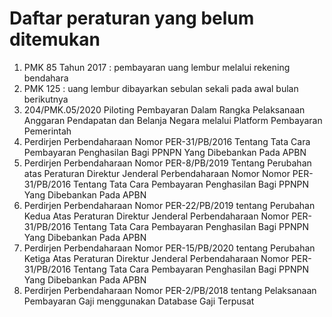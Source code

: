 # Daftar peraturan yang belum ditemukan

 1. PMK 85 Tahun 2017 : pembayaran uang lembur melalui rekening bendahara
 1. PMK 125 : uang lembur dibayarkan sebulan sekali pada awal bulan berikutnya
 1. 204/PMK.05/2020 Piloting Pembayaran Dalam Rangka Pelaksanaan Anggaran Pendapatan dan Belanja Negara melalui Platform Pembayaran Pemerintah
 1. Perdirjen Perbendaharaan Nomor PER-31/PB/2016 Tentang Tata Cara Pembayaran Penghasilan Bagi PPNPN Yang Dibebankan Pada APBN
 1. Perdirjen Perbendaharaan Nomor PER-8/PB/2019 Tentang Perubahan atas Peraturan Direktur Jenderal Perbendaharaan Nomor Nomor PER-31/PB/2016 Tentang Tata Cara Pembayaran Penghasilan Bagi PPNPN Yang Dibebankan Pada APBN
 1. Perdirjen Perbendaharaan Nomor PER-22/PB/2019 tentang Perubahan Kedua Atas Peraturan Direktur Jenderal Perbendaharaan Nomor PER-31/PB/2016 Tentang Tata Cara Pembayaran Penghasilan Bagi PPNPN Yang Dibebankan Pada APBN
 1. Perdirjen Perbendaharaan Nomor  PER-15/PB/2020 tentang Perubahan Ketiga Atas Peraturan Direktur Jenderal Perbendaharaan Nomor PER-31/PB/2016 Tentang Tata Cara Pembayaran Penghasilan Bagi PPNPN Yang Dibebankan Pada APBN
 1. Perdirjen Perbendaharaan Nomor  PER-2/PB/2018 tentang Pelaksanaan Pembayaran Gaji menggunakan Database Gaji Terpusat

